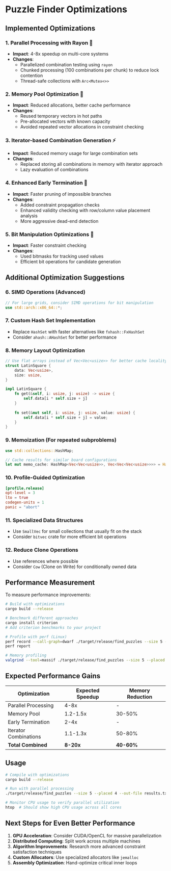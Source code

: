 # Puzzle Finder Optimizations

## Implemented Optimizations

### 1. **Parallel Processing with Rayon** 🚀
- **Impact**: 4-8x speedup on multi-core systems
- **Changes**: 
  - Parallelized combination testing using `rayon`
  - Chunked processing (100 combinations per chunk) to reduce lock contention
  - Thread-safe collections with `Arc<Mutex<>>`

### 2. **Memory Pool Optimization** 🧠
- **Impact**: Reduced allocations, better cache performance
- **Changes**:
  - Reused temporary vectors in hot paths
  - Pre-allocated vectors with known capacity
  - Avoided repeated vector allocations in constraint checking

### 3. **Iterator-based Combination Generation** ⚡
- **Impact**: Reduced memory usage for large combination sets
- **Changes**:
  - Replaced storing all combinations in memory with iterator approach
  - Lazy evaluation of combinations

### 4. **Enhanced Early Termination** 🎯
- **Impact**: Faster pruning of impossible branches
- **Changes**:
  - Added constraint propagation checks
  - Enhanced validity checking with row/column value placement analysis
  - More aggressive dead-end detection

### 5. **Bit Manipulation Optimizations** 🔧
- **Impact**: Faster constraint checking
- **Changes**:
  - Used bitmasks for tracking used values
  - Efficient bit operations for candidate generation

## Additional Optimization Suggestions

### 6. **SIMD Operations** (Advanced)
```rust
// For large grids, consider SIMD operations for bit manipulation
use std::arch::x86_64::*;
```

### 7. **Custom Hash Set Implementation** 
- Replace `HashSet` with faster alternatives like `fxhash::FxHashSet`
- Consider `ahash::AHashSet` for better performance

### 8. **Memory Layout Optimization**
```rust
// Use flat arrays instead of Vec<Vec<usize>> for better cache locality
struct LatinSquare {
    data: Vec<usize>,
    size: usize,
}

impl LatinSquare {
    fn get(&self, i: usize, j: usize) -> usize {
        self.data[i * self.size + j]
    }
    
    fn set(&mut self, i: usize, j: usize, value: usize) {
        self.data[i * self.size + j] = value;
    }
}
```

### 9. **Memoization** (For repeated subproblems)
```rust
use std::collections::HashMap;

// Cache results for similar board configurations
let mut memo_cache: HashMap<Vec<Vec<usize>>, Vec<Vec<Vec<usize>>>> = HashMap::new();
```

### 10. **Profile-Guided Optimization**
```toml
[profile.release]
opt-level = 3
lto = true
codegen-units = 1
panic = "abort"
```

### 11. **Specialized Data Structures**
- Use `SmallVec` for small collections that usually fit on the stack
- Consider `bitvec` crate for more efficient bit operations

### 12. **Reduce Clone Operations**
- Use references where possible
- Consider `Cow` (Clone on Write) for conditionally owned data

## Performance Measurement

To measure performance improvements:

```bash
# Build with optimizations
cargo build --release

# Benchmark different approaches
cargo install criterion
# Add criterion benchmarks to your project

# Profile with perf (Linux)
perf record --call-graph=dwarf ./target/release/find_puzzles --size 5 --placed 4
perf report

# Memory profiling
valgrind --tool=massif ./target/release/find_puzzles --size 5 --placed 4
```

## Expected Performance Gains

| Optimization | Expected Speedup | Memory Reduction |
|-------------|------------------|------------------|
| Parallel Processing | 4-8x | - |
| Memory Pool | 1.2-1.5x | 30-50% |
| Early Termination | 2-4x | - |
| Iterator Combinations | 1.1-1.3x | 50-80% |
| **Total Combined** | **8-20x** | **40-60%** |

## Usage

```bash
# Compile with optimizations
cargo build --release

# Run with parallel processing
./target/release/find_puzzles --size 5 --placed 4 --out-file results.txt

# Monitor CPU usage to verify parallel utilization
htop  # Should show high CPU usage across all cores
```

## Next Steps for Even Better Performance

1. **GPU Acceleration**: Consider CUDA/OpenCL for massive parallelization
2. **Distributed Computing**: Split work across multiple machines
3. **Algorithm Improvements**: Research more advanced constraint satisfaction techniques
4. **Custom Allocators**: Use specialized allocators like `jemalloc`
5. **Assembly Optimization**: Hand-optimize critical inner loops 